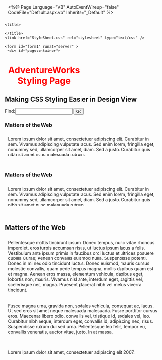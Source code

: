<%@ Page Language="VB" AutoEventWireup="false" CodeFile="Default.aspx.vb" Inherits="_Default" %>

<!DOCTYPE html PUBLIC "-//W3C//DTD XHTML 1.0 Transitional//EN" "http://www.w3.org/TR/xhtml1/DTD/xhtml1-transitional.dtd">

<html xmlns="http://www.w3.org/1999/xhtml">
<head runat="server">

<style  >
h1 {text-align:center; color:red; width: 50% ;padding=10%
    }
    p {
    padding-top: 10px;
    padding-right: 10px;
    padding-bottom: 10px;
    padding-left: 10px;
}

</style>

    <title>
     
    </title>
    <link href="StyleSheet.css" rel="stylesheet" type="text/css" />
</head>

<body>
 
    <form id="form1" runat="server" >
     <div id="pagecontainer">
  <div id="banner">
    <h1>AdventureWorks Styling Page</h1>
    <h2>Making CSS Styling Easier in Design View</h2>
    <div  class="style6" id="search">Find:<input id="searchbox" type="text" />
      <input id="searchbutton" type="button" value="Go" />
   </div>
</div>
<div id="leftsidebar" class="column">
  <h3>Matters of the Web</h3>
  <p> Lorem ipsum dolor sit amet, consectetuer adipiscing elit. Curabitur in sem. Vivamus adipiscing vulputate lacus. Sed enim 
lorem, fringilla eget, nonummy sed, ullamcorper sit amet, diam. Sed a justo. Curabitur quis nibh sit amet nunc malesuada 
rutrum.</p>
</div>
<div id="rightsidebar" class="column">
  <h3>Matters of the Web</h3>
   <p> Lorem ipsum dolor sit amet, consectetuer adipiscing elit. Curabitur in sem. Vivamus adipiscing vulputate lacus. Sed enim 
lorem, fringilla eget, nonummy sed, ullamcorper sit amet, diam. Sed a justo. Curabitur quis nibh sit amet nunc malesuada 
rutrum.</p>
</div>
<div id="maincontent" class="column">
  <h2>Matters of the Web</h2>
  <p> Pellentesque mattis tincidunt ipsum. Donec tempus, nunc vitae rhoncus imperdiet, eros turpis accumsan risus, ut luctus ipsum 
lacus a felis. Vestibulum ante ipsum primis in faucibus orci luctus et ultrices posuere cubilia Curae; Aenean convallis euismod 
nulla. Suspendisse potenti. Donec in mi nec odio tincidunt luctus. Donec euismod, mauris cursus molestie convallis, quam 
pede tempus magna, mollis dapibus quam est et magna. Aenean eros massa, elementum vehicula, dapibus eget, lobortis non, 
mauris. Vivamus nisl ante, interdum eget, sagittis vel, scelerisque nec, magna. Praesent placerat nibh vel metus viverra 
tincidunt.</p>
  <p>Fusce magna urna, gravida non, sodales vehicula, consequat ac, lacus. Ut sed eros sit amet neque malesuada 
malesuada. Fusce porttitor cursus eros. Maecenas libero odio, convallis vel, tristique id, sodales vel, leo. Curabitur nibh 
neque, interdum eget, convallis id, adipiscing nec, risus. Suspendisse rutrum dui sed urna. Pellentesque leo felis, tempor eu, 
convallis venenatis, auctor vitae, justo. In at massa.</p>
</div>
<div id="footer">
  <p> Lorem ipsum dolor sit amet, consectetuer adipiscing elit 2007.</p>
</div>
</div>
    </form>
</body>
</html>
